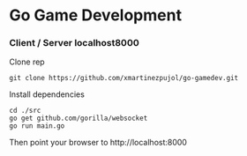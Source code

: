 # Go Game Development

### Client / Server localhost8000

Clone rep
``` shell
git clone https://github.com/xmartinezpujol/go-gamedev.git
```

Install dependencies
``` shell
cd ./src
go get github.com/gorilla/websocket
go run main.go
```

Then point your browser to http://localhost:8000